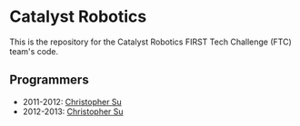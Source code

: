 Catalyst Robotics
=============

This is the repository for the Catalyst Robotics FIRST Tech Challenge (FTC) team's code.

## Programmers
* 2011-2012: [Christopher Su](https://github.com/christophersu)
* 2012-2013: [Christopher Su](https://github.com/christophersu)
